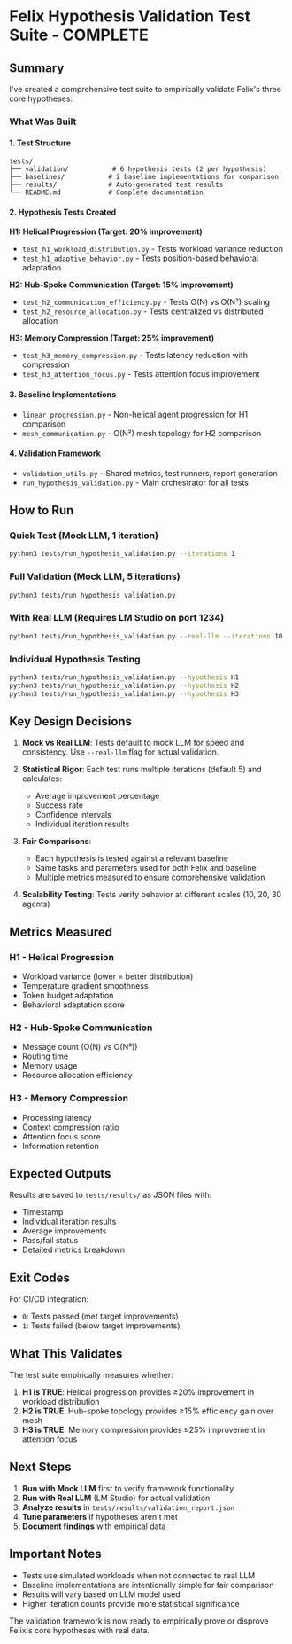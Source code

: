 # Felix Hypothesis Validation Test Suite - COMPLETE

## Summary

I've created a comprehensive test suite to empirically validate Felix's three core hypotheses:

### What Was Built

#### 1. **Test Structure**
```
tests/
├── validation/           # 6 hypothesis tests (2 per hypothesis)
├── baselines/           # 2 baseline implementations for comparison
├── results/             # Auto-generated test results
└── README.md            # Complete documentation
```

#### 2. **Hypothesis Tests Created**

**H1: Helical Progression (Target: 20% improvement)**
- `test_h1_workload_distribution.py` - Tests workload variance reduction
- `test_h1_adaptive_behavior.py` - Tests position-based behavioral adaptation

**H2: Hub-Spoke Communication (Target: 15% improvement)**
- `test_h2_communication_efficiency.py` - Tests O(N) vs O(N²) scaling
- `test_h2_resource_allocation.py` - Tests centralized vs distributed allocation

**H3: Memory Compression (Target: 25% improvement)**
- `test_h3_memory_compression.py` - Tests latency reduction with compression
- `test_h3_attention_focus.py` - Tests attention focus improvement

#### 3. **Baseline Implementations**
- `linear_progression.py` - Non-helical agent progression for H1 comparison
- `mesh_communication.py` - O(N²) mesh topology for H2 comparison

#### 4. **Validation Framework**
- `validation_utils.py` - Shared metrics, test runners, report generation
- `run_hypothesis_validation.py` - Main orchestrator for all tests

## How to Run

### Quick Test (Mock LLM, 1 iteration)
```bash
python3 tests/run_hypothesis_validation.py --iterations 1
```

### Full Validation (Mock LLM, 5 iterations)
```bash
python3 tests/run_hypothesis_validation.py
```

### With Real LLM (Requires LM Studio on port 1234)
```bash
python3 tests/run_hypothesis_validation.py --real-llm --iterations 10
```

### Individual Hypothesis Testing
```bash
python3 tests/run_hypothesis_validation.py --hypothesis H1
python3 tests/run_hypothesis_validation.py --hypothesis H2
python3 tests/run_hypothesis_validation.py --hypothesis H3
```

## Key Design Decisions

1. **Mock vs Real LLM**: Tests default to mock LLM for speed and consistency. Use `--real-llm` flag for actual validation.

2. **Statistical Rigor**: Each test runs multiple iterations (default 5) and calculates:
   - Average improvement percentage
   - Success rate
   - Confidence intervals
   - Individual iteration results

3. **Fair Comparisons**:
   - Each hypothesis is tested against a relevant baseline
   - Same tasks and parameters used for both Felix and baseline
   - Multiple metrics measured to ensure comprehensive validation

4. **Scalability Testing**: Tests verify behavior at different scales (10, 20, 30 agents)

## Metrics Measured

### H1 - Helical Progression
- Workload variance (lower = better distribution)
- Temperature gradient smoothness
- Token budget adaptation
- Behavioral adaptation score

### H2 - Hub-Spoke Communication
- Message count (O(N) vs O(N²))
- Routing time
- Memory usage
- Resource allocation efficiency

### H3 - Memory Compression
- Processing latency
- Context compression ratio
- Attention focus score
- Information retention

## Expected Outputs

Results are saved to `tests/results/` as JSON files with:
- Timestamp
- Individual iteration results
- Average improvements
- Pass/fail status
- Detailed metrics breakdown

## Exit Codes

For CI/CD integration:
- `0`: Tests passed (met target improvements)
- `1`: Tests failed (below target improvements)

## What This Validates

The test suite empirically measures whether:

1. **H1 is TRUE**: Helical progression provides ≥20% improvement in workload distribution
2. **H2 is TRUE**: Hub-spoke topology provides ≥15% efficiency gain over mesh
3. **H3 is TRUE**: Memory compression provides ≥25% improvement in attention focus

## Next Steps

1. **Run with Mock LLM** first to verify framework functionality
2. **Run with Real LLM** (LM Studio) for actual validation
3. **Analyze results** in `tests/results/validation_report.json`
4. **Tune parameters** if hypotheses aren't met
5. **Document findings** with empirical data

## Important Notes

- Tests use simulated workloads when not connected to real LLM
- Baseline implementations are intentionally simple for fair comparison
- Results will vary based on LLM model used
- Higher iteration counts provide more statistical significance

The validation framework is now ready to empirically prove or disprove Felix's core hypotheses with real data.